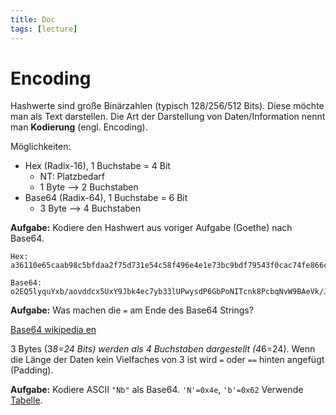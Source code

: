 ```yaml
---
title: Doc
tags: [lecture]
---
```


# Encoding

Hashwerte sind große Binärzahlen (typisch 128/256/512 Bits). Diese möchte man als Text darstellen.
Die Art der Darstellung von Daten/Information nennt man **Kodierung** (engl. Encoding).

Möglichkeiten:
- Hex (Radix-16), 1 Buchstabe = 4 Bit
  - NT: Platzbedarf
  - 1 Byte --> 2 Buchstaben
- Base64 (Radix-64), 1 Buchstabe = 6 Bit
  - 3 Byte --> 4 Buchstaben

**Aufgabe:**
Kodiere den Hashwert aus voriger Aufgabe (Goethe) nach Base64.

```
Hex:
a36110e65caab98c5bfdaa2f75d731e54c58f496e4e1e73bc9bdf79543f0cac74fe866cfa0d21372793c3dc6ea36f5bd04079593f25d991e72d7fd558f1082c9

Base64:
o2EQ5lyquYxb/aovddcx5UxY9Jbk4ec7yb33lUPwysdP6GbPoNITcnk8PcbqNvW9BAeVk/JdmR5y1/1VjxCCyQ==
```

**Aufgabe:**
Was machen die `=` am Ende des Base64 Strings?

[Base64 wikipedia en](https://en.wikipedia.org/wiki/Base64)

3 Bytes (3*8=24 Bits) werden als 4 Buchstaben dargestellt (4*6=24).
Wenn die Länge der Daten kein Vielfaches von 3 ist wird `=` oder `==` hinten angefügt (Padding).

**Aufgabe:**
Kodiere ASCII `"Nb"` als Base64.
`'N'=0x4e`, `'b'=0x62`
Verwende [Tabelle](https://en.wikipedia.org/wiki/Base64#Base64_table).

